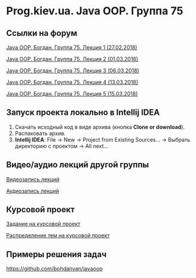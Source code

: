 Prog.kiev.ua. Java OOP. Группа 75
===

## Cсылки на форум

[Java OOP. Богдан. Группа 75. Лекция 1 (27.02.2018)](https://prog.kiev.ua/forum/index.php/topic,3491.0.html)

[Java OOP. Богдан. Группа 75. Лекция 2 (01.03.2018)](https://prog.kiev.ua/forum/index.php/topic,3502.0.html)

[Java OOP. Богдан. Группа 75. Лекция 3 (06.03.2018)](https://prog.kiev.ua/forum/index.php/topic,3510.0.html)

[Java OOP. Богдан. Группа 75. Лекция 4 (13.03.2018)](https://prog.kiev.ua/forum/index.php/topic,3520.0.html)

[Java OOP. Богдан. Группа 75. Лекция 5 (15.03.2018)](https://prog.kiev.ua/forum/index.php/topic,3527.0.html)

## Запуск проекта локально в Intellij IDEA

1. Скачать исходный код в виде архива (кнопка **Clone or download**).
2. Распаковать архив.
3. **Intellij IDEA**: File -> New -> Project from Existing Sources... -> Выбрать директорию с проектом -> All next...

## Видео/аудио лекций другой группы

[Видеозапись лекций](https://mega.nz/#F!fI9ACBqB)

[Аудиозапись лекций](https://mega.nz/#F!iIUhgL5T)

## Курсовой проект

[Задание на курсовой проект](https://docs.google.com/document/d/1BD_RtdtKI4MZylI_UGOGdE8_d2CZTZnfVCWwirvSVbU/edit)

[Распределение тем на курсовой проект](https://docs.google.com/spreadsheets/d/1eK3I6qbhWToUzlXYbxoBEOTAXFYP12RMySP6TMT-c58/edit?usp=sharing)

## Примеры решения задач

https://github.com/bohdanvan/javaoop
